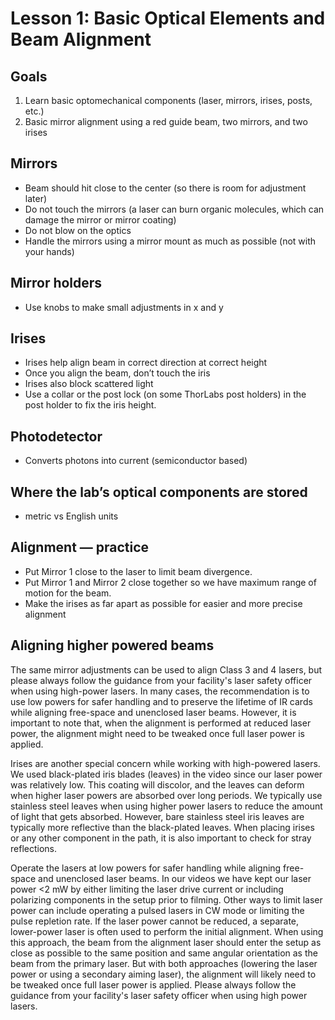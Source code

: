 # Lesson 1: Basic Optical Elements and Beam Alignment

## Goals

1. Learn basic optomechanical components (laser, mirrors, irises, posts, etc.)
3. Basic mirror alignment using a red guide beam, two mirrors, and two irises

## Mirrors
- Beam should hit close to the center (so there is room for adjustment later)
- Do not touch the mirrors (a laser can burn organic molecules, which can damage the mirror or mirror coating)
- Do not blow on the optics
- Handle the mirrors using a mirror mount as much as possible (not with your hands)

## Mirror holders
- Use knobs to make small adjustments in x and y

## Irises
- Irises help align beam in correct direction at correct height
- Once you align the beam, don’t touch the iris
- Irises also block scattered light
- Use a collar or the post lock (on some ThorLabs post holders) in the post holder to fix the iris height.

## Photodetector
- Converts photons into current (semiconductor based)

## Where the lab’s optical components are stored
- metric vs English units

## Alignment — practice 
- Put Mirror 1 close to the laser to limit beam divergence.
- Put Mirror 1 and Mirror 2 close together so we have maximum range of motion for the beam.
- Make the irises as far apart as possible for easier and more precise alignment


## Aligning higher powered beams

The same mirror adjustments can be used to align Class 3 and 4 lasers, but please always follow the guidance from your facility's laser safety officer when using high-power lasers. In many cases, the recommendation is to use low powers for safer handling and to preserve the lifetime of IR cards while aligning free-space and unenclosed laser beams. However, it is important to note that, when the alignment is performed at reduced laser power, the alignment might need to be tweaked once full laser power is applied. 
 
Irises are another special concern while working with high-powered lasers. We used black-plated iris blades (leaves) in the video since our laser power was relatively low. This coating will discolor, and the leaves can deform when higher laser powers are absorbed over long periods. We typically use stainless steel leaves when using higher power lasers to reduce the amount of light that gets absorbed. However, bare stainless steel iris leaves are typically more reflective than the black-plated leaves. When placing irises or any other component in the path, it is also important to check for stray reflections.

Operate the lasers at low powers for safer handling while aligning free-space and unenclosed laser beams. In our videos we have kept our laser power <2 mW by either limiting the laser drive current or including polarizing components in the setup prior to filming. Other ways to limit laser power can include operating a pulsed lasers in CW mode or limiting the pulse repletion rate. If the laser power cannot be reduced, a separate, lower-power laser is often used to perform the initial alignment. When using this approach, the beam from the alignment laser should enter the setup as close as possible to the same position and same angular orientation as the beam from the primary laser. But with both approaches (lowering the laser power or using a secondary aiming laser), the alignment will likely need to be tweaked once full laser power is applied. Please always follow the guidance from your facility's laser safety officer when using high power lasers.
